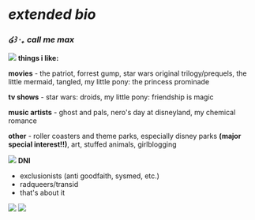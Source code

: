 # *extended bio*

### *໒꒱ ‧₊ call me max*
![](https://files.catbox.moe/h4a0nz.png)
**things i like:**

**movies** - the patriot, forrest gump, star wars original trilogy/prequels, the little mermaid, tangled, my little pony: the princess prominade

**tv shows** - star wars: droids, my little pony: friendship is magic

**music artists** - ghost and pals, nero's day at disneyland, my chemical romance

**other** - roller coasters and theme parks, especially disney parks **(major special interest!!)**, art, stuffed animals, girlblogging

![](https://files.catbox.moe/h4a0nz.png)
**DNI**

- exclusionists (anti goodfaith, sysmed, etc.)
- radqueers/transid
- that's about it
  
![](https://files.catbox.moe/h4a0nz.png)
![](https://files.catbox.moe/nqacyy.png)
